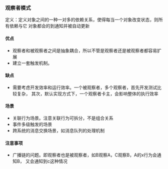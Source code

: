 ### 观察者模式

定义：定义对象之间的一种一对多的依赖关系，使得每当一个对象改变状态，则所有依赖与它
对象都会的到通知并被自动更新


#### 优点
- 观察者和被观察者之间是抽象耦合，所以不管是观察者还是被观察者都容易扩展
- 建立一套触发机制。

#### 缺点
- 需要考虑开发效率和运行效率。一个被观察者，多个观察者，首先开发测试比较复杂，
  其次，默认实现方式下，一个观察者卡主，会影响整体的执行效率
  
#### 场景
- 关联行为场景。注意关联行为可拆分，不是组合关系
- 事件多级触发的场景
- 跨系统的消息交换场景，如消息队列的处理机制


#### 注意事项
- 广播链的问题。即观察者也是被观察者，如B观察A，C观察B，A的x行为会通知B，
  又会通知到c这种情况